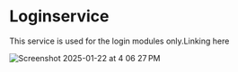 # Loginservice
This service is used for the login modules only.Linking here

![Screenshot 2025-01-22 at 4 06 27 PM](https://github.com/user-attachments/assets/e466236d-7da0-48f5-9b7a-528ff26b5919)
